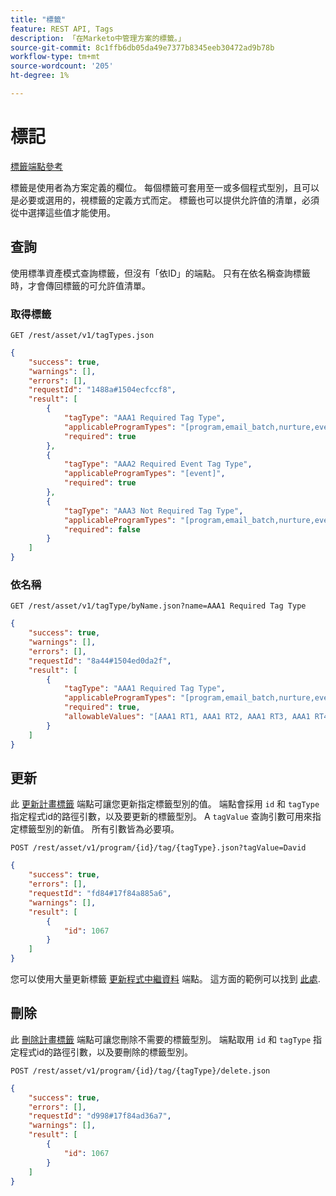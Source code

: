 ```yaml
---
title: "標籤"
feature: REST API, Tags
description: 「在Marketo中管理方案的標籤。」
source-git-commit: 8c1ffb6db05da49e7377b8345eeb30472ad9b78b
workflow-type: tm+mt
source-wordcount: '205'
ht-degree: 1%

---
```



# 標記

[標籤端點參考](https://developer.adobe.com/marketo-apis/api/asset/#tag/Tags)

標籤是使用者為方案定義的欄位。 每個標籤可套用至一或多個程式型別，且可以是必要或選用的，視標籤的定義方式而定。 標籤也可以提供允許值的清單，必須從中選擇這些值才能使用。

## 查詢

使用標準資產模式查詢標籤，但沒有「依ID」的端點。 只有在依名稱查詢標籤時，才會傳回標籤的可允許值清單。

### 取得標籤

```
GET /rest/asset/v1/tagTypes.json
```

```json
{
    "success": true,
    "warnings": [],
    "errors": [],
    "requestId": "1488a#1504ecfccf8",
    "result": [
        {
            "tagType": "AAA1 Required Tag Type",
            "applicableProgramTypes": "[program,email_batch,nurture,event,webinar]",
            "required": true
        },
        {
            "tagType": "AAA2 Required Event Tag Type",
            "applicableProgramTypes": "[event]",
            "required": true
        },
        {
            "tagType": "AAA3 Not Required Tag Type",
            "applicableProgramTypes": "[program,email_batch,nurture,event,webinar]",
            "required": false
        }
    ]
}
```

### 依名稱

```
GET /rest/asset/v1/tagType/byName.json?name=AAA1 Required Tag Type
```

```json
{
    "success": true,
    "warnings": [],
    "errors": [],
    "requestId": "8a44#1504ed0da2f",
    "result": [
        {
            "tagType": "AAA1 Required Tag Type",
            "applicableProgramTypes": "[program,email_batch,nurture,event,webinar]",
            "required": true,
            "allowableValues": "[AAA1 RT1, AAA1 RT2, AAA1 RT3, AAA1 RT4]"
        }
    ]
}
```

## 更新

此 [更新計畫標籤](https://developer.adobe.com/marketo-apis/api/asset/#tag/Programs/operation/updateProgramUsingPOST) 端點可讓您更新指定標籤型別的值。 端點會採用 `id` 和 `tagType` 指定程式id的路徑引數，以及要更新的標籤型別。 A `tagValue` 查詢引數可用來指定標籤型別的新值。 所有引數皆為必要項。

```
POST /rest/asset/v1/program/{id}/tag/{tagType}.json?tagValue=David
```

```json
{
    "success": true,
    "errors": [],
    "requestId": "fd84#17f84a885a6",
    "warnings": [],
    "result": [
        {
            "id": 1067
        }
    ]
}
```

您可以使用大量更新標籤 [更新程式中繼資料](https://developer.adobe.com/marketo-apis/api/asset/#tag/Programs/operation/updateProgramUsingPOST) 端點。 這方面的範例可以找到 [此處](programs.md#update).

## 刪除

此 [刪除計畫標籤](https://developer.adobe.com/marketo-apis/api/asset/#tag/Programs/operation/deleteProgramUsingPOST) 端點可讓您刪除不需要的標籤型別。 端點取用 `id` 和 `tagType` 指定程式id的路徑引數，以及要刪除的標籤型別。

```
POST /rest/asset/v1/program/{id}/tag/{tagType}/delete.json
```

```json
{
    "success": true,
    "errors": [],
    "requestId": "d998#17f84ad36a7",
    "warnings": [],
    "result": [
        {
            "id": 1067
        }
    ]
}
```
